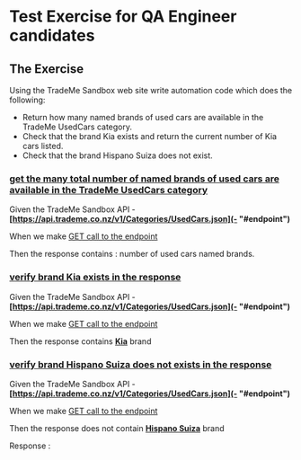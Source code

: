 # Test Exercise for QA Engineer candidates

## The Exercise
Using the TradeMe Sandbox web site write automation code which does the following:

- Return how many named brands of used cars are available in the TradeMe UsedCars category.
- Check that the brand Kia exists and return the current number of Kia cars listed.
- Check that the brand Hispano Suiza does not exist.


### [get the many total number of named brands of used cars are available in the TradeMe UsedCars category](- "")

Given the TradeMe Sandbox API - __[https://api.trademe.co.nz/v1/Categories/UsedCars.json](- "#endpoint")__

When we make [GET call to the endpoint](- "getUsedCarsDetails(#endpoint)")

Then the response contains : __[ ](- "c:echo=getNumberOfNamedBrand()")__ number of used cars named brands.


### [verify brand Kia exists in the response](- "")

Given the TradeMe Sandbox API - __[https://api.trademe.co.nz/v1/Categories/UsedCars.json](- "#endpoint")__

When we make [GET call to the endpoint](- "getUsedCarsDetails(#endpoint)")

Then the response contains __[Kia](- "c:assert-true=verifyBrandExist(#TEXT)")__ brand


### [verify brand Hispano Suiza does not exists in the response](- "")

Given the TradeMe Sandbox API - __[https://api.trademe.co.nz/v1/Categories/UsedCars.json](- "#endpoint")__

When we make [GET call to the endpoint](- "getUsedCarsDetails(#endpoint)")

Then the response does not contain __[Hispano Suiza](- "c:assert-false=verifyBrandExist(#TEXT)")__ brand

<p>
	<span concordion:execute="#response=getResponsePrettyString()" />
    Response : <div concordion:echo="#response" />
</p> 

